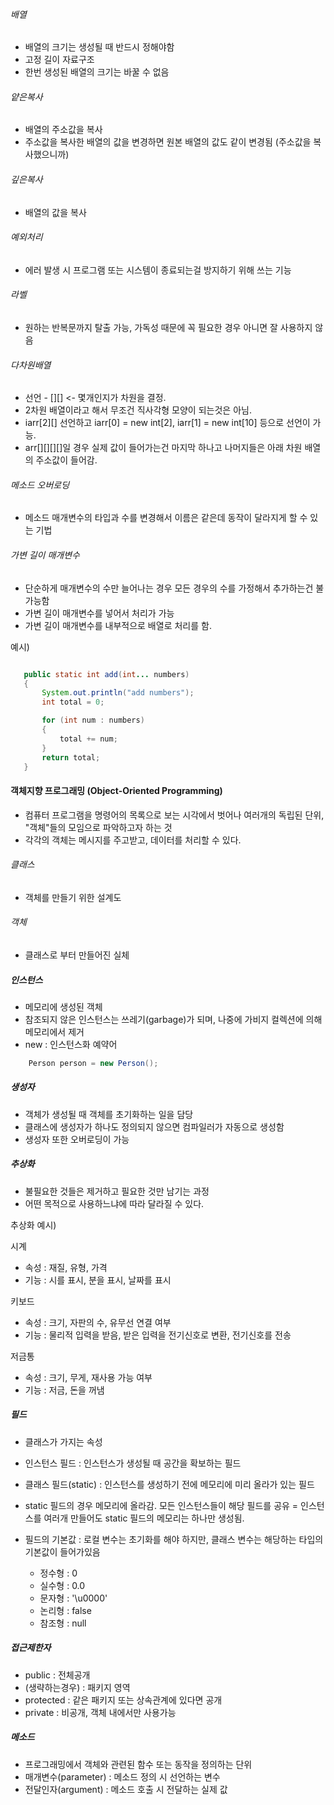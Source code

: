 ###### 배열* 배열의 크기는 생성될 때 반드시 정해야함* 고정 길이 자료구조* 한번 생성된 배열의 크기는 바꿀 수 없음###### 얕은복사* 배열의 주소값을 복사* 주소값을 복사한 배열의 값을 변경하면 원본 배열의 값도 같이 변경됨 (주소값을 복사했으니까)###### 깊은복사* 배열의 값을 복사###### 예외처리* 에러 발생 시 프로그램 또는 시스템이 종료되는걸 방지하기 위해 쓰는 기능###### 라벨* 원하는 반복문까지 탈출 가능, 가독성 때문에 꼭 필요한 경우 아니면 잘 사용하지 않음###### 다차원배열* 선언 - \[]\[] <- 몇개인지가 차원을 결정.* 2차원 배열이라고 해서 무조건 직사각형 모양이 되는것은 아님.* iarr\[2]\[] 선언하고 iarr\[0] = new int\[2], iarr\[1] = new int\[10] 등으로 선언이 가능.* arr\[]\[]\[]\[]일 경우 실제 값이 들어가는건 마지막 하나고 나머지들은 아래 차원 배열의 주소값이 들어감.###### 메소드 오버로딩* 메소드 매개변수의 타입과 수를 변경해서 이름은 같은데 동작이 달라지게 할 수 있는 기법###### 가변 길이 매개변수* 단순하게 매개변수의 수만 늘어나는 경우 모든 경우의 수를 가정해서 추가하는건 불가능함* 가변 길이 매개변수를 넣어서 처리가 가능* 가변 길이 매개변수를 내부적으로 배열로 처리를 함.예시)```java   public static int add(int... numbers)   {       System.out.println("add numbers");       int total = 0;       for (int num : numbers)       {           total += num;       }       return total;   }```#### 객체지향 프로그래밍 (Object-Oriented Programming)* 컴퓨터 프로그램을 명령어의 목록으로 보는 시각에서 벗어나 여러개의 독립된 단위, "객체"들의 모임으로 파악하고자 하는 것* 각각의 객체는 메시지를 주고받고, 데이터를 처리할 수 있다.###### 클래스* 객체를 만들기 위한 설계도###### 객체* 클래스로 부터 만들어진 실체##### 인스턴스* 메모리에 생성된 객체* 참조되지 않은 인스턴스는 쓰레기(garbage)가 되며, 나중에 가비지 컬렉션에 의해 메모리에서 제거* new : 인스턴스화 예약어```java    Person person = new Person();```##### 생성자* 객체가 생성될 때 객체를 초기화하는 일을 담당* 클래스에 생성자가 하나도 정의되지 않으면 컴파일러가 자동으로 생성함* 생성자 또한 오버로딩이 가능##### 추상화* 불필요한 것들은 제거하고 필요한 것만 남기는 과정* 어떤 목적으로 사용하느냐에 따라 달라질 수 있다.추상화 예시)시계* 속성 : 재질, 유형, 가격* 기능 : 시를 표시, 분을 표시, 날짜를 표시키보드* 속성 : 크기, 자판의 수, 유무선 연결 여부* 기능 : 물리적 입력을 받음, 받은 입력을 전기신호로 변환, 전기신호를 전송저금통* 속성 : 크기, 무게, 재사용 가능 여부* 기능 : 저금, 돈을 꺼냄##### 필드* 클래스가 가지는 속성* 인스턴스 필드 : 인스턴스가 생성될 때 공간을 확보하는 필드* 클래스 필드(static) : 인스턴스를 생성하기 전에 메모리에 미리 올라가 있는 필드* static 필드의 경우 메모리에 올라감. 모든 인스턴스들이 해당 필드를 공유  = 인스턴스를 여러개 만들어도 static 필드의 메모리는 하나만 생성됨.  * 필드의 기본값 : 로컬 변수는 초기화를 해야 하지만, 클래스 변수는 해당하는 타입의 기본값이 들어가있음  * 정수형 : 0  * 실수형 : 0.0  * 문자형 : '\\u0000'  * 논리형 : false  * 참조형 : null##### 접근제한자* public : 전체공개* (생략하는경우) : 패키지 영역* protected : 같은 패키지 또는 상속관계에 있다면 공개* private : 비공개, 객체 내에서만 사용가능##### 메소드* 프로그래밍에서 객체와 관련된 함수 또는 동작을 정의하는 단위* 매개변수(parameter) : 메소드 정의 시 선언하는 변수* 전달인자(argument) : 메소드 호출 시 전달하는 실제 값